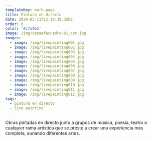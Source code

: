 ```yaml
---
templateKey: work-page
title: Pintura en directo
date: 2020-03-11T12:10:39.320Z
order: 6
color: '#c7a962'
image: /img/cenaafacuadro-01_opt.jpg
images:
  - image: /img/livepainting001.jpg
  - image: /img/livepainting002.jpg
  - image: /img/livepainting003.jpg
  - image: /img/livepainting004.jpg
  - image: /img/livepainting005.jpg
  - image: /img/livepainting006.jpg
  - image: /img/livepainting007.jpg
  - image: /img/livepainting008.jpg
  - image: /img/livepainting009.jpg
  - image: /img/livepainting010.jpg
  - image: /img/livepainting011.jpg
  - image: /img/livepainting012.jpg
tags:
  - pintura en directo
  - live painting
---
```

Obras pintadas en directo junto a grupos de música, poesía, teatro o cualquier rama artística que se preste a crear una experiencia más completa, aunando diferentes artes.
